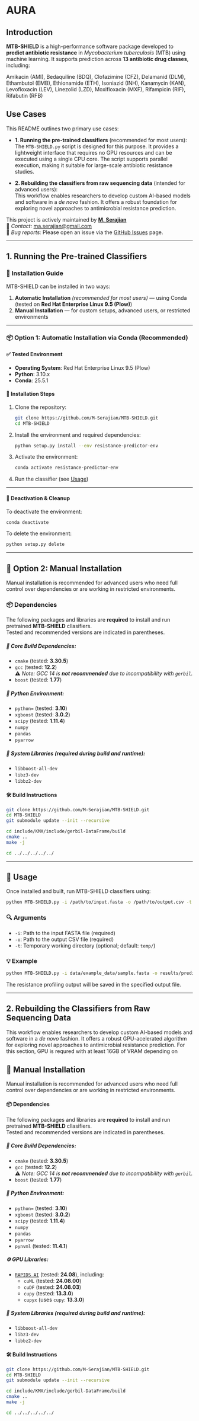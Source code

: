 
# AURA

## Introduction

**MTB-SHIELD** is a high-performance software package developed to **predict antibiotic resistance** in *Mycobacterium tuberculosis* (MTB) using machine learning. It supports prediction across **13 antibiotic drug classes**, including:

Amikacin (AMI), Bedaquiline (BDQ), Clofazimine (CFZ), Delamanid (DLM), Ethambutol (EMB), Ethionamide (ETH), Isoniazid (INH), Kanamycin (KAN), Levofloxacin (LEV), Linezolid (LZD), Moxifloxacin (MXF), Rifampicin (RIF), Rifabutin (RFB)

## Use Cases

This README outlines two primary use cases:

- **1. Running the pre-trained classifiers** (recommended for most users):  
  The `MTB-SHIELD.py` script is designed for this purpose. It provides a lightweight interface that requires no GPU resources and can be executed using a single CPU core. The script supports parallel execution, making it suitable for large-scale antibiotic resistance studies.

- **2. Rebuilding the classifiers from raw sequencing data** (intended for advanced users):  
  This workflow enables researchers to develop custom AI-based models and software in a *de novo* fashion. It offers a robust foundation for exploring novel approaches to antimicrobial resistance prediction.


This project is actively maintained by **[M. Serajian](https://github.com/M-Serajian/)**  
📧 *Contact:* ma.serajian@gmail.com  
🐛 *Bug reports:* Please open an issue via the [GitHub Issues](https://github.com/M-Serajian/MTB-SHIELD/issues) page.

---
## 1. Running the Pre-trained Classifiers

### 🚀 Installation Guide

MTB-SHIELD can be installed in two ways:

1. **Automatic Installation** *(recommended for most users)* — using Conda (tested on **Red Hat Enterprise Linux 9.5 (Plow)**)
2. **Manual Installation** — for custom setups, advanced users, or restricted environments

***

### 📦 Option 1: Automatic Installation via Conda (Recommended)

#### ✅ Tested Environment

- **Operating System**: Red Hat Enterprise Linux 9.5 (Plow)
- **Python**: 3.10.x
- **Conda**: 25.5.1

#### 🔧 Installation Steps

1. Clone the repository:

   ```bash
   git clone https://github.com/M-Serajian/MTB-SHIELD.git
   cd MTB-SHIELD
   ```

2. Install the environment and required dependencies:

   ```bash
   python setup.py install --env resistance-predictor-env
   ```

3. Activate the environment:

   ```bash
   conda activate resistance-predictor-env
   ```

4. Run the classifier (see [Usage](#-usage))

***

#### 🧹 Deactivation & Cleanup

To deactivate the environment:

```bash
conda deactivate
```

To delete the environment:

```bash
python setup.py delete
```

***

## 🔧 Option 2: Manual Installation

Manual installation is recommended for advanced users who need full control over dependencies or are working in restricted environments.

### 📦 Dependencies

The following packages and libraries are **required** to install and run pretrained **MTB-SHIELD** cllasifiers.  
Tested and recommended versions are indicated in parentheses.

##### 🔧 Core Build Dependencies:
- `cmake` (tested: **3.30.5**)
- `gcc` (tested: **12.2**)  
  ⚠️ *Note: GCC 14 is **not recommended** due to incompatibility with `gerbil`.*
- `boost` (tested: **1.77**)

##### 🐍 Python Environment:
- `python=` (tested: **3.10**)
- `xgboost` (tested: **3.0.2**)
- `scipy` (tested: **1.11.4**)
- `numpy`
- `pandas`
- `pyarrow`

##### 🧰 System Libraries (required during build and runtime):
- `libboost-all-dev`
- `libz3-dev`
- `libbz2-dev`


#### 🛠️ Build Instructions

```bash
git clone https://github.com/M-Serajian/MTB-SHIELD.git
cd MTB-SHIELD
git submodule update --init --recursive

cd include/KMX/include/gerbil-DataFrame/build
cmake ..
make -j

cd ../../../../../
```


***


## 🧬 Usage

Once installed and built, run MTB-SHIELD classifiers using:

```bash
python MTB-SHIELD.py -i /path/to/input.fasta -o /path/to/output.csv -t /path/to/temp_directory
```

### 🔍 Arguments

- `-i`: Path to the input FASTA file (required)
- `-o`: Path to the output CSV file (required)
- `-t`: Temporary working directory (optional; default: `temp/`)

### 💡 Example

```bash
python MTB-SHIELD.py -i data/example_data/sample.fasta -o results/prediction.csv 
```

The resistance profiling output will be saved in the specified output file.

---



## 2. Rebuilding the Classifiers from Raw Sequencing Data

This workflow enables researchers to develop custom AI-based models and software in a *de novo* fashion. It offers a robust GPU-acelerated algorithm for exploring novel approaches to antimicrobial resistance prediction. For this section, GPU is requred with at least 16GB of VRAM depending on 


## 🔧 Manual Installation

Manual installation is recommended for advanced users who need full control over dependencies or are working in restricted environments.

#### 📦 Dependencies

The following packages and libraries are **required** to install and run pretrained **MTB-SHIELD** cllasifiers.  
Tested and recommended versions are indicated in parentheses.

##### 🔧 Core Build Dependencies:
- `cmake` (tested: **3.30.5**)
- `gcc` (tested: **12.2**)  
  ⚠️ *Note: GCC 14 is **not recommended** due to incompatibility with `gerbil`.*
- `boost` (tested: **1.77**)

##### 🐍 Python Environment:
- `python=` (tested: **3.10**)
- `xgboost` (tested: **3.0.2**)
- `scipy` (tested: **1.11.4**)
- `numpy`
- `pandas`
- `pyarrow`
- `pynvml` (tested: **11.4.1**)

##### ⚙️ GPU Libraries:
- [`RAPIDS AI`](https://rapids.ai/) (tested: **24.08**), including:
  - `cuML` (tested: **24.08.00**)
  - `cuDF` (tested: **24.08.03**)
  - `cupy` (tested: **13.3.0**)
  - `cupyx` (uses `cupy`: **13.3.0**)

##### 🧰 System Libraries (required during build and runtime):
- `libboost-all-dev`
- `libz3-dev`
- `libbz2-dev`

#### 🛠️ Build Instructions



```bash
git clone https://github.com/M-Serajian/MTB-SHIELD.git
cd MTB-SHIELD
git submodule update --init --recursive

cd include/KMX/include/gerbil-DataFrame/build
cmake ..
make -j

cd ../../../../../
```
